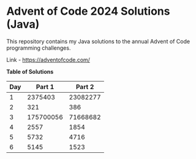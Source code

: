 # Advent of Code 2024 Solutions (Java)

This repository contains my Java solutions to the annual Advent of Code programming challenges.

Link - https://adventofcode.com/

**Table of Solutions**

| Day | Part 1    | Part 2   |
|-----|-----------|----------|
| 1   | 2375403   | 23082277 |
| 2   | 321       | 386      |
| 3   | 175700056 | 71668682 |
| 4   | 2557      | 1854     |
| 5   | 5732      | 4716     |
| 6   | 5145      | 1523     |
